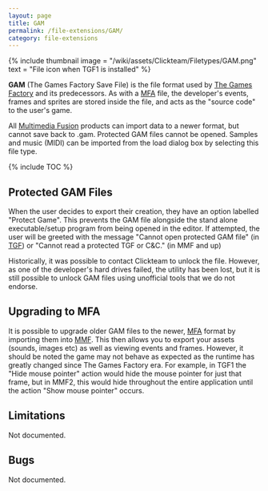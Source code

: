 ```yaml
---
layout: page
title: GAM
permalink: /file-extensions/GAM/
category: file-extensions
---
```


{% include thumbnail image = "/wiki/assets/Clickteam/Filetypes/GAM.png" text = "File icon when TGF1 is installed" %}

**GAM** (The Games Factory Save File) is the file format used by [The Games Factory]
and its predecessors. As with a [MFA] file, the developer's events, frames and
sprites are stored inside the file, and acts as the "source code" to the user's game.

All [Multimedia Fusion] products can import data to a newer format, but cannot
save back to .gam. Protected GAM files cannot be opened. Samples and music (MIDI)
can be imported from the load dialog box by selecting this file type.

{% include TOC %}

## Protected GAM Files
When the user decides to export their creation, they have an option labelled
"Protect Game". This prevents the GAM file alongside the stand alone executable/setup
program from being opened in the editor. If attempted, the user will be greeted with
the message "Cannot open protected GAM file" (in [TGF]) or "Cannot read a protected TGF
or C&C." (in MMF and up)

Historically, it was possible to contact Clickteam to unlock the file. However, as
one of the developer's hard drives failed, the utility has been lost, but it is still possible
to unlock GAM files using unofficial tools that we do not endorse.

## Upgrading to MFA
It is possible to upgrade older GAM files to the newer, [MFA] format by importing
them into [MMF]. This then allows you to export your assets (sounds, images etc)
as well as viewing events and frames. However, it should be noted the game may
not behave as expected as the runtime has greatly changed since The Games Factory
era. For example, in TGF1 the "Hide mouse pointer" action would hide the mouse
pointer for just that frame, but in MMF2, this would hide throughout the entire
application until the action "Show mouse pointer" occurs.

## Limitations
Not documented.

## Bugs
Not documented.

[Multimedia Fusion]: /fusion/
[MMF]: /fusion/
[MFA]: /file-extensions/MFA/
[The Games Factory]: /games-factory/
[TGF]: /games-factory/
